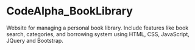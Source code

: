 # CodeAlpha_BookLibrary
Website for managing a personal book library. Include features like book search, categories, and borrowing system using HTML, CSS, JavaScript, JQuery and Bootstrap.
